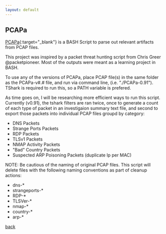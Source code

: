 ```yaml
---
layout: default
---
```


## PCAPa

[PCAPa]([https://github.com/gaterunner341/wifiHarvester](https://github.com/gaterunner341/PCAPa)){:target="_blank"} is a BASH Script to parse out relevant artifacts from PCAP files.

This project was inspired by a packet threat hunting script from Chris Greer @packetpioneer. Most of the outputs were meant as a learning project in BASH.

To use any of the versions of PCAPa, place PCAP file(s) in the same folder as the PCAPa-v#.# file, and run via command line, (i.e. "./PCAPa-0.91"). TShark is required to run this, so a PATH variable is prefered.

As time goes on, I will be researching more efficient ways to run this script. Currently (v0.91), the tshark filters are ran twice, once to generate a count of each type of packet in an investigaion summary text file, and second to export those packets into individual PCAP files groupd by category:

* DNS Packets
* Strange Ports Packets
* RDP Packets
* TLSv1 Packets
* NMAP Activity Packets
* "Bad" Country Packets
* Suspected ARP Poisoning Packets (duplicate Ip per MAC)

NOTE: Be cautious of the naming of original PCAP files. This script will delete files with the following naming conventions as part of cleanup actions:

* dns-*
* strangeports-*
* RDP-*
* TLSVer-*
* nmap-*
* country-*
* arp-*

[back](./)
